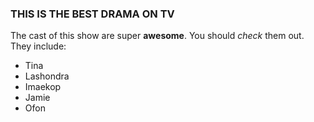 ### THIS IS THE BEST DRAMA ON TV

The cast of this show are super **awesome**. You should *check* them out. They include:
+ Tina
+ Lashondra
+ Imaekop
+ Jamie
+ Ofon
